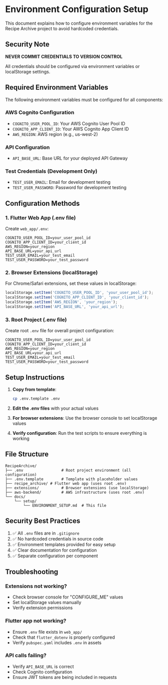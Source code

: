 # Environment Configuration Setup

This document explains how to configure environment variables for the Recipe Archive project to avoid hardcoded credentials.

## Security Note

**NEVER COMMIT CREDENTIALS TO VERSION CONTROL**

All credentials should be configured via environment variables or localStorage settings.

## Required Environment Variables

The following environment variables must be configured for all components:

### AWS Cognito Configuration
- `COGNITO_USER_POOL_ID`: Your AWS Cognito User Pool ID
- `COGNITO_APP_CLIENT_ID`: Your AWS Cognito App Client ID  
- `AWS_REGION`: AWS region (e.g., us-west-2)

### API Configuration
- `API_BASE_URL`: Base URL for your deployed API Gateway

### Test Credentials (Development Only)
- `TEST_USER_EMAIL`: Email for development testing
- `TEST_USER_PASSWORD`: Password for development testing

## Configuration Methods

### 1. Flutter Web App (.env file)

Create `web_app/.env`:
```
COGNITO_USER_POOL_ID=your_user_pool_id
COGNITO_APP_CLIENT_ID=your_client_id
AWS_REGION=your_region
API_BASE_URL=your_api_url
TEST_USER_EMAIL=your_test_email
TEST_USER_PASSWORD=your_test_password
```

### 2. Browser Extensions (localStorage)

For Chrome/Safari extensions, set these values in localStorage:
```javascript
localStorage.setItem('COGNITO_USER_POOL_ID', 'your_user_pool_id');
localStorage.setItem('COGNITO_APP_CLIENT_ID', 'your_client_id');
localStorage.setItem('AWS_REGION', 'your_region');
localStorage.setItem('API_BASE_URL', 'your_api_url');
```

### 3. Root Project (.env file)

Create root `.env` file for overall project configuration:
```
COGNITO_USER_POOL_ID=your_user_pool_id
COGNITO_APP_CLIENT_ID=your_client_id
AWS_REGION=your_region
API_BASE_URL=your_api_url
TEST_USER_EMAIL=your_test_email
TEST_USER_PASSWORD=your_test_password
```

## Setup Instructions

1. **Copy from template**:
   ```bash
   cp .env.template .env
   ```

2. **Edit the .env files** with your actual values

3. **For browser extensions**: Use the browser console to set localStorage values

4. **Verify configuration**: Run the test scripts to ensure everything is working

## File Structure

```
RecipeArchive/
├── .env                 # Root project environment (all configuration)
├── .env.template        # Template with placeholder values
├── recipe_archive/ # Flutter web app (uses root .env)
├── extensions/          # Browser extensions (use localStorage)
├── aws-backend/         # AWS infrastructure (uses root .env)
└── docs/
    └── setup/
        └── ENVIRONMENT_SETUP.md  # This file
```

## Security Best Practices

1. ✅ All `.env` files are in `.gitignore`
2. ✅ No hardcoded credentials in source code
3. ✅ Environment templates provided for easy setup
4. ✅ Clear documentation for configuration
5. ✅ Separate configuration per component

## Troubleshooting

### Extensions not working?
- Check browser console for "CONFIGURE_ME" values
- Set localStorage values manually
- Verify extension permissions

### Flutter app not working?
- Ensure `.env` file exists in `web_app/`
- Check that `flutter_dotenv` is properly configured
- Verify `pubspec.yaml` includes `.env` in assets

### API calls failing?
- Verify `API_BASE_URL` is correct
- Check Cognito configuration
- Ensure JWT tokens are being included in requests
